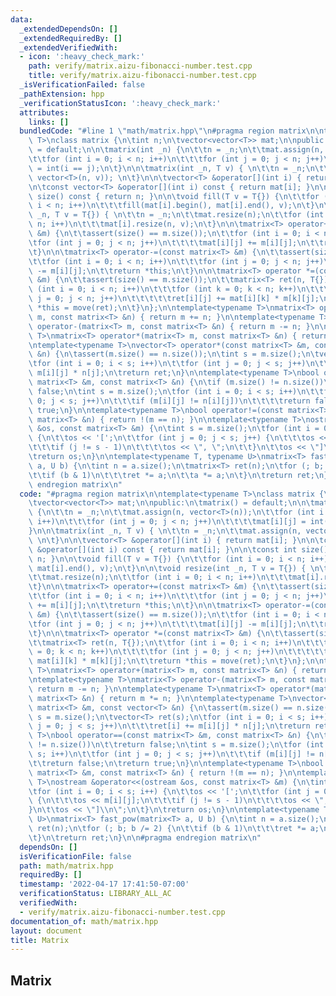 ```yaml
---
data:
  _extendedDependsOn: []
  _extendedRequiredBy: []
  _extendedVerifiedWith:
  - icon: ':heavy_check_mark:'
    path: verify/matrix.aizu-fibonacci-number.test.cpp
    title: verify/matrix.aizu-fibonacci-number.test.cpp
  _isVerificationFailed: false
  _pathExtension: hpp
  _verificationStatusIcon: ':heavy_check_mark:'
  attributes:
    links: []
  bundledCode: "#line 1 \"math/matrix.hpp\"\n#pragma region matrix\n\ntemplate<typename\
    \ T>\nclass matrix {\n\tint n;\n\tvector<vector<T>> mat;\n\npublic:\n\tmatrix()\
    \ = default;\n\n\tmatrix(int _n) {\n\t\tn = _n;\n\t\tmat.assign(n, vector<T>(n));\n\
    \t\tfor (int i = 0; i < n; i++)\n\t\t\tfor (int j = 0; j < n; j++)\n\t\t\t\tmat[i][j]\
    \ = int(i == j);\n\t}\n\n\tmatrix(int _n, T v) { \n\t\tn = _n;\n\t\tmat.assign(n,\
    \ vector<T>(n, v)); \n\t}\n\n\tvector<T> &operator[](int i) { return mat[i]; }\n\
    \n\tconst vector<T> &operator[](int i) const { return mat[i]; }\n\n\tconst int\
    \ size() const { return n; }\n\n\tvoid fill(T v = T{}) {\n\t\tfor (int i = 0;\
    \ i < n; i++)\n\t\t\tfill(mat[i].begin(), mat[i].end(), v);\n\t}\n\n\tvoid resize(int\
    \ _n, T v = T{}) { \n\t\tn = _n;\n\t\tmat.resize(n);\n\t\tfor (int i = 0; i <\
    \ n; i++)\n\t\t\tmat[i].resize(n, v);\n\t}\n\n\tmatrix<T> operator+=(const matrix<T>\
    \ &m) {\n\t\tassert(size() == m.size());\n\t\tfor (int i = 0; i < n; i++)\n\t\t\
    \tfor (int j = 0; j < n; j++)\n\t\t\t\tmat[i][j] += m[i][j];\n\t\treturn *this;\n\
    \t}\n\n\tmatrix<T> operator-=(const matrix<T> &m) {\n\t\tassert(size() == m.size());\n\
    \t\tfor (int i = 0; i < n; i++)\n\t\t\tfor (int j = 0; j < n; j++)\n\t\t\t\tmat[i][j]\
    \ -= m[i][j];\n\t\treturn *this;\n\t}\n\n\tmatrix<T> operator *=(const matrix<T>\
    \ &m) {\n\t\tassert(size() == m.size());\n\t\tmatrix<T> ret(n, T{});\n\t\tfor\
    \ (int i = 0; i < n; i++)\n\t\t\tfor (int k = 0; k < n; k++)\n\t\t\t\tfor (int\
    \ j = 0; j < n; j++)\n\t\t\t\t\tret[i][j] += mat[i][k] * m[k][j];\n\t\treturn\
    \ *this = move(ret);\n\t}\n};\n\ntemplate<typename T>\nmatrix<T> operator+(matrix<T>\
    \ m, const matrix<T> &n) { return m += n; }\n\ntemplate<typename T>\nmatrix<T>\
    \ operator-(matrix<T> m, const matrix<T> &n) { return m -= n; }\n\ntemplate<typename\
    \ T>\nmatrix<T> operator*(matrix<T> m, const matrix<T> &n) { return m *= n; }\n\
    \ntemplate<typename T>\nvector<T> operator*(const matrix<T> &m, const vector<T>\
    \ &n) {\n\tassert(m.size() == n.size());\n\tint s = m.size();\n\tvector<T> ret(s);\n\
    \tfor (int i = 0; i < s; i++)\n\t\tfor (int j = 0; j < s; j++)\n\t\t\tret[i] +=\
    \ m[i][j] * n[j];\n\treturn ret;\n}\n\ntemplate<typename T>\nbool operator==(const\
    \ matrix<T> &m, const matrix<T> &n) {\n\tif (m.size() != n.size())\n\t\treturn\
    \ false;\n\tint s = m.size();\n\tfor (int i = 0; i < s; i++)\n\t\tfor (int j =\
    \ 0; j < s; j++)\n\t\t\tif (m[i][j] != n[i][j])\n\t\t\t\treturn false;\n\treturn\
    \ true;\n}\n\ntemplate<typename T>\nbool operator!=(const matrix<T> &m, const\
    \ matrix<T> &n) { return !(m == n); }\n\ntemplate<typename T>\nostream &operator<<(ostream\
    \ &os, const matrix<T> &m) {\n\tint s = m.size();\n\tfor (int i = 0; i < s; i++)\
    \ {\n\t\tos << '[';\n\t\tfor (int j = 0; j < s; j++) {\n\t\t\tos << m[i][j];\n\
    \t\t\tif (j != s - 1)\n\t\t\t\tos << \", \";\n\t\t}\n\t\tos << \"]\\n\";\n\t}\n\
    \treturn os;\n}\n\ntemplate<typename T, typename U>\nmatrix<T> fast_pow(matrix<T>\
    \ a, U b) {\n\tint n = a.size();\n\tmatrix<T> ret(n);\n\tfor (; b; b /= 2) {\n\
    \t\tif (b & 1)\n\t\t\tret *= a;\n\t\ta *= a;\n\t}\n\treturn ret;\n}\n\n#pragma\
    \ endregion matrix\n"
  code: "#pragma region matrix\n\ntemplate<typename T>\nclass matrix {\n\tint n;\n\
    \tvector<vector<T>> mat;\n\npublic:\n\tmatrix() = default;\n\n\tmatrix(int _n)\
    \ {\n\t\tn = _n;\n\t\tmat.assign(n, vector<T>(n));\n\t\tfor (int i = 0; i < n;\
    \ i++)\n\t\t\tfor (int j = 0; j < n; j++)\n\t\t\t\tmat[i][j] = int(i == j);\n\t\
    }\n\n\tmatrix(int _n, T v) { \n\t\tn = _n;\n\t\tmat.assign(n, vector<T>(n, v));\
    \ \n\t}\n\n\tvector<T> &operator[](int i) { return mat[i]; }\n\n\tconst vector<T>\
    \ &operator[](int i) const { return mat[i]; }\n\n\tconst int size() const { return\
    \ n; }\n\n\tvoid fill(T v = T{}) {\n\t\tfor (int i = 0; i < n; i++)\n\t\t\tfill(mat[i].begin(),\
    \ mat[i].end(), v);\n\t}\n\n\tvoid resize(int _n, T v = T{}) { \n\t\tn = _n;\n\
    \t\tmat.resize(n);\n\t\tfor (int i = 0; i < n; i++)\n\t\t\tmat[i].resize(n, v);\n\
    \t}\n\n\tmatrix<T> operator+=(const matrix<T> &m) {\n\t\tassert(size() == m.size());\n\
    \t\tfor (int i = 0; i < n; i++)\n\t\t\tfor (int j = 0; j < n; j++)\n\t\t\t\tmat[i][j]\
    \ += m[i][j];\n\t\treturn *this;\n\t}\n\n\tmatrix<T> operator-=(const matrix<T>\
    \ &m) {\n\t\tassert(size() == m.size());\n\t\tfor (int i = 0; i < n; i++)\n\t\t\
    \tfor (int j = 0; j < n; j++)\n\t\t\t\tmat[i][j] -= m[i][j];\n\t\treturn *this;\n\
    \t}\n\n\tmatrix<T> operator *=(const matrix<T> &m) {\n\t\tassert(size() == m.size());\n\
    \t\tmatrix<T> ret(n, T{});\n\t\tfor (int i = 0; i < n; i++)\n\t\t\tfor (int k\
    \ = 0; k < n; k++)\n\t\t\t\tfor (int j = 0; j < n; j++)\n\t\t\t\t\tret[i][j] +=\
    \ mat[i][k] * m[k][j];\n\t\treturn *this = move(ret);\n\t}\n};\n\ntemplate<typename\
    \ T>\nmatrix<T> operator+(matrix<T> m, const matrix<T> &n) { return m += n; }\n\
    \ntemplate<typename T>\nmatrix<T> operator-(matrix<T> m, const matrix<T> &n) {\
    \ return m -= n; }\n\ntemplate<typename T>\nmatrix<T> operator*(matrix<T> m, const\
    \ matrix<T> &n) { return m *= n; }\n\ntemplate<typename T>\nvector<T> operator*(const\
    \ matrix<T> &m, const vector<T> &n) {\n\tassert(m.size() == n.size());\n\tint\
    \ s = m.size();\n\tvector<T> ret(s);\n\tfor (int i = 0; i < s; i++)\n\t\tfor (int\
    \ j = 0; j < s; j++)\n\t\t\tret[i] += m[i][j] * n[j];\n\treturn ret;\n}\n\ntemplate<typename\
    \ T>\nbool operator==(const matrix<T> &m, const matrix<T> &n) {\n\tif (m.size()\
    \ != n.size())\n\t\treturn false;\n\tint s = m.size();\n\tfor (int i = 0; i <\
    \ s; i++)\n\t\tfor (int j = 0; j < s; j++)\n\t\t\tif (m[i][j] != n[i][j])\n\t\t\
    \t\treturn false;\n\treturn true;\n}\n\ntemplate<typename T>\nbool operator!=(const\
    \ matrix<T> &m, const matrix<T> &n) { return !(m == n); }\n\ntemplate<typename\
    \ T>\nostream &operator<<(ostream &os, const matrix<T> &m) {\n\tint s = m.size();\n\
    \tfor (int i = 0; i < s; i++) {\n\t\tos << '[';\n\t\tfor (int j = 0; j < s; j++)\
    \ {\n\t\t\tos << m[i][j];\n\t\t\tif (j != s - 1)\n\t\t\t\tos << \", \";\n\t\t\
    }\n\t\tos << \"]\\n\";\n\t}\n\treturn os;\n}\n\ntemplate<typename T, typename\
    \ U>\nmatrix<T> fast_pow(matrix<T> a, U b) {\n\tint n = a.size();\n\tmatrix<T>\
    \ ret(n);\n\tfor (; b; b /= 2) {\n\t\tif (b & 1)\n\t\t\tret *= a;\n\t\ta *= a;\n\
    \t}\n\treturn ret;\n}\n\n#pragma endregion matrix\n"
  dependsOn: []
  isVerificationFile: false
  path: math/matrix.hpp
  requiredBy: []
  timestamp: '2022-04-17 17:41:50-07:00'
  verificationStatus: LIBRARY_ALL_AC
  verifiedWith:
  - verify/matrix.aizu-fibonacci-number.test.cpp
documentation_of: math/matrix.hpp
layout: document
title: Matrix
---
```


## Matrix